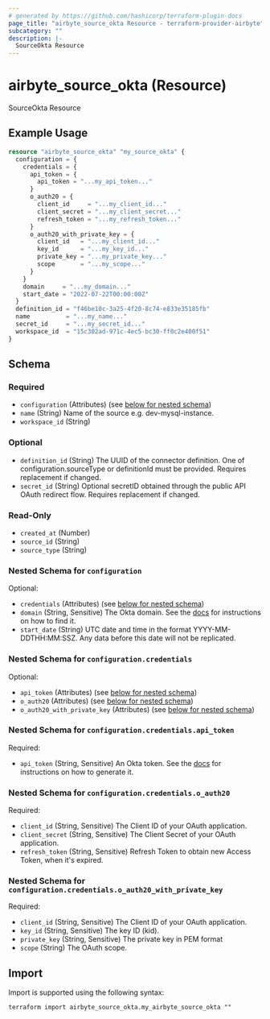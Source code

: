 ```yaml
---
# generated by https://github.com/hashicorp/terraform-plugin-docs
page_title: "airbyte_source_okta Resource - terraform-provider-airbyte"
subcategory: ""
description: |-
  SourceOkta Resource
---
```


# airbyte_source_okta (Resource)

SourceOkta Resource

## Example Usage

```terraform
resource "airbyte_source_okta" "my_source_okta" {
  configuration = {
    credentials = {
      api_token = {
        api_token = "...my_api_token..."
      }
      o_auth20 = {
        client_id     = "...my_client_id..."
        client_secret = "...my_client_secret..."
        refresh_token = "...my_refresh_token..."
      }
      o_auth20_with_private_key = {
        client_id   = "...my_client_id..."
        key_id      = "...my_key_id..."
        private_key = "...my_private_key..."
        scope       = "...my_scope..."
      }
    }
    domain     = "...my_domain..."
    start_date = "2022-07-22T00:00:00Z"
  }
  definition_id = "f46be10c-3a25-4f20-8c74-e833e35185fb"
  name          = "...my_name..."
  secret_id     = "...my_secret_id..."
  workspace_id  = "15c302ad-971c-4ec5-bc30-ff0c2e400f51"
}
```

<!-- schema generated by tfplugindocs -->
## Schema

### Required

- `configuration` (Attributes) (see [below for nested schema](#nestedatt--configuration))
- `name` (String) Name of the source e.g. dev-mysql-instance.
- `workspace_id` (String)

### Optional

- `definition_id` (String) The UUID of the connector definition. One of configuration.sourceType or definitionId must be provided. Requires replacement if changed.
- `secret_id` (String) Optional secretID obtained through the public API OAuth redirect flow. Requires replacement if changed.

### Read-Only

- `created_at` (Number)
- `source_id` (String)
- `source_type` (String)

<a id="nestedatt--configuration"></a>
### Nested Schema for `configuration`

Optional:

- `credentials` (Attributes) (see [below for nested schema](#nestedatt--configuration--credentials))
- `domain` (String, Sensitive) The Okta domain. See the <a href="https://docs.airbyte.com/integrations/sources/okta">docs</a> for instructions on how to find it.
- `start_date` (String) UTC date and time in the format YYYY-MM-DDTHH:MM:SSZ. Any data before this date will not be replicated.

<a id="nestedatt--configuration--credentials"></a>
### Nested Schema for `configuration.credentials`

Optional:

- `api_token` (Attributes) (see [below for nested schema](#nestedatt--configuration--credentials--api_token))
- `o_auth20` (Attributes) (see [below for nested schema](#nestedatt--configuration--credentials--o_auth20))
- `o_auth20_with_private_key` (Attributes) (see [below for nested schema](#nestedatt--configuration--credentials--o_auth20_with_private_key))

<a id="nestedatt--configuration--credentials--api_token"></a>
### Nested Schema for `configuration.credentials.api_token`

Required:

- `api_token` (String, Sensitive) An Okta token. See the <a href="https://docs.airbyte.com/integrations/sources/okta">docs</a> for instructions on how to generate it.


<a id="nestedatt--configuration--credentials--o_auth20"></a>
### Nested Schema for `configuration.credentials.o_auth20`

Required:

- `client_id` (String, Sensitive) The Client ID of your OAuth application.
- `client_secret` (String, Sensitive) The Client Secret of your OAuth application.
- `refresh_token` (String, Sensitive) Refresh Token to obtain new Access Token, when it's expired.


<a id="nestedatt--configuration--credentials--o_auth20_with_private_key"></a>
### Nested Schema for `configuration.credentials.o_auth20_with_private_key`

Required:

- `client_id` (String, Sensitive) The Client ID of your OAuth application.
- `key_id` (String, Sensitive) The key ID (kid).
- `private_key` (String, Sensitive) The private key in PEM format
- `scope` (String) The OAuth scope.

## Import

Import is supported using the following syntax:

```shell
terraform import airbyte_source_okta.my_airbyte_source_okta ""
```
